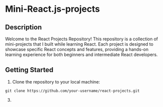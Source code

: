 # Mini-React.js-projects
## Description
Welcome to the React Projects Repository! 
This repository is a collection of mini-projects that I built while learning React. 
Each project is designed to showcase specific React concepts and features, providing a hands-on learning experience for both beginners and intermediate React developers.

## Getting Started
1. Clone the repository to your local machine:
```
git clone https://github.com/your-username/react-projects.git
```
3. 
